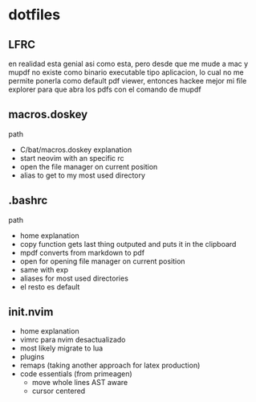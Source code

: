 # dotfiles
## LFRC
en realidad esta genial asi como esta, pero desde que me mude a mac y mupdf no existe como binario executable tipo aplicacion, lo cual no me permite ponerla como default pdf viewer, entonces hackee mejor mi file explorer para que abra los pdfs con el comando de mupdf 

## macros.doskey 
path 
* C/bat/macros.doskey 
explanation
* start neovim with an specific rc
* open the file manager on current position
* alias to get to my most used directory

## .bashrc
path
* home
explanation
* copy function gets last thing outputed and puts it in the clipboard
* mpdf converts from markdown to pdf
* open for opening file manager on current position
* same with exp
* aliases for most used directories
* el resto es default

## init.nvim 
* home 
explanation
* vimrc para nvim desactualizado
* most likely migrate to lua 
* plugins
* remaps (taking another approach for latex production)
* code essentials (from primeagen)
  * move whole lines AST aware
  * cursor centered
